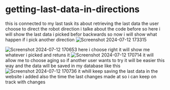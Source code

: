 # getting-last-data-in-directions
this is connected to my last task its about retrieving the last data the user choose to direct the robot direction
i talke about the code before so here i will show the last data i picked befor backwards so now i will show what happen if i pick another direction
![Screenshot 2024-07-12 173315](https://github.com/user-attachments/assets/30787561-4b88-4b97-9e18-e7cdafb41711)

![Screenshot 2024-07-12 170653](https://github.com/user-attachments/assets/103fa656-5fd8-4075-99a7-adb7cb5989b5)
here i choose right it will show me whatever i picked and retuns it 
![Screenshot 2024-07-12 170714](https://github.com/user-attachments/assets/069ca76b-d086-4d1c-b587-05fbb263530f)
it will allow me to choose aging so if another user wants to try it will be easier this way and the data will be saved in my database like this 
![Screenshot 2024-07-12 170736](https://github.com/user-attachments/assets/f820513b-debe-4171-8544-bb537df89911)
it whill keep saving the last data in the website i added also the time the last changes made at so i can keep on track with changes 
